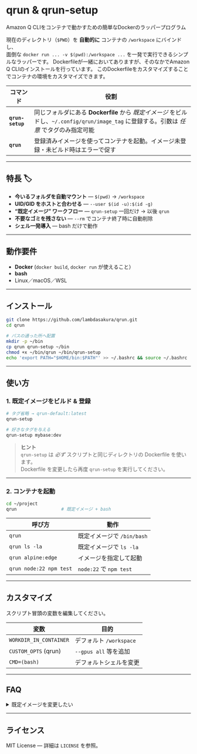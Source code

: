 # qrun & qrun-setup

Amazon Q CLIをコンテナで動かすための簡単なDockerのラッパープログラム

現在のディレクトリ（`$PWD`）を **自動的に** コンテナの `/workspace` にバインドし、  
面倒な `docker run ... -v $(pwd):/workspace ...` を一発で実行できるシンプルなラッパーです。
Dockerfileが一緒においてありますが、そのなかでAmazon Q CLIのインストールを行っています。
このDockerfileをカスタマイズすることでコンテナの環境をカスタマイズできます。

| コマンド | 役割 |
|----------|------|
| **`qrun-setup`** | 同じフォルダにある **Dockerfile** から _既定イメージ_ をビルドし、`~/.config/qrun/image_tag` に登録する。引数は *任意* でタグのみ指定可能 |
| **`qrun`** | 登録済みイメージを使ってコンテナを起動。イメージ未登録・未ビルド時はエラーで促す |

---

## 特長 🏷️

* **今いるフォルダを自動マウント** — `$(pwd)` → `/workspace`  
* **UID/GID をホストと合わせる** — `--user $(id -u):$(id -g)`  
* **“既定イメージ” ワークフロー** — `qrun-setup` 一回だけ → 以後 `qrun`  
* **不要なゴミを残さない** — `--rm` でコンテナ終了時に自動削除  
* **シェル一発導入** — bash だけで動作  

---

## 動作要件

* **Docker** (`docker build`, `docker run` が使えること）
* **bash** 
* Linux／macOS／WSL

---

## インストール

```bash
git clone https://github.com/lambdasakura/qrun.git
cd qrun

# パスの通った所へ配置
mkdir -p ~/bin
cp qrun qrun-setup ~/bin
chmod +x ~/bin/qrun ~/bin/qrun-setup
echo 'export PATH="$HOME/bin:$PATH"' >> ~/.bashrc && source ~/.bashrc
```

---

## 使い方

### 1. 既定イメージをビルド & 登録

```bash
# タグ省略 → qrun-default:latest
qrun-setup

# 好きなタグを与える
qrun-setup mybase:dev
```

> **ヒント**  
> `qrun-setup` は _必ず_ スクリプトと同じディレクトリの Dockerfile を使います。  
> Dockerfile を変更したら再度 `qrun-setup` を実行してください。

---

### 2. コンテナを起動

```bash
cd ~/project
qrun                 # 既定イメージ + bash
```

| 呼び方 | 動作 |
|--------|------|
| `qrun` | 既定イメージで `/bin/bash` |
| `qrun ls -la` | 既定イメージで `ls -la` |
| `qrun alpine:edge` | イメージを指定して起動 |
| `qrun node:22 npm test` | `node:22` で `npm test` |

---

## カスタマイズ

スクリプト冒頭の変数を編集してください。

| 変数 | 目的 |
|------|------|
| `WORKDIR_IN_CONTAINER` | デフォルト `/workspace` |
| `CUSTOM_OPTS` (qrun) | `--gpus all` 等を追加 |
| `CMD=(bash)` | デフォルトシェルを変更 |

---

## FAQ

<details>
<summary>既定イメージを変更したい</summary>

Dockerfile を更新 → `qrun-setup [<新タグ>]` を実行 → 古いタグは `docker image rm <tag>` で削除。
</details>


---

## ライセンス

MIT License — 詳細は `LICENSE` を参照。
